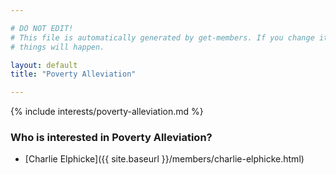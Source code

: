 ```yaml
---

# DO NOT EDIT!
# This file is automatically generated by get-members. If you change it, bad
# things will happen.

layout: default
title: "Poverty Alleviation"

---
```


{% include interests/poverty-alleviation.md %}

### Who is interested in Poverty Alleviation?


* [Charlie Elphicke]({{ site.baseurl }}/members/charlie-elphicke.html)
